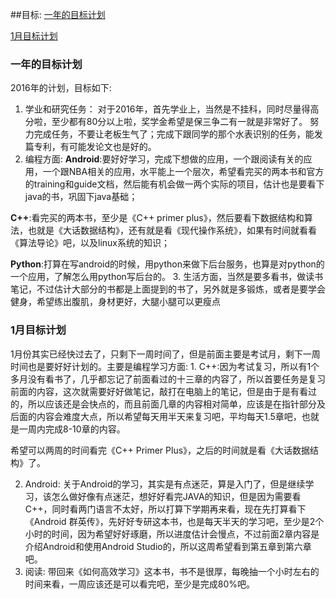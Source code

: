 
##目标:
[一年的目标计划](#2016)

[1月目标计划](#1)

<h3 id="2016">一年的目标计划</h3>

2016年的计划，目标如下:
1. 学业和研究任务：
对于2016年，首先学业上，当然是不挂科，同时尽量得高分啦，至少都有80分以上啦，奖学金希望是保三争二有一就是非常好了。
努力完成任务，不要让老板生气了；完成下跟同学的那个水表识别的任务，能发篇专利，有可能发论文也是好的。
2. 编程方面:
**Android**:要好好学习，完成下想做的应用，一个跟阅读有关的应用，一个跟NBA相关的应用，水平能上一个层次，希望看完买的两本书和官方的training和guide文档，然后能有机会做一两个实际的项目，估计也是要看下java的书，巩固下java基础；

**C++**:看完买的两本书，至少是《C++ primer plus》，然后要看下数据结构和算法，也就是《大话数据结构》，还有就是看《现代操作系统》，如果有时间就看看《算法导论》吧，以及linux系统的知识；

**Python**:打算在写android的时候，用python来做下后台服务，也算是对python的一个应用，了解怎么用python写后台的。
3. 生活方面，当然是要多看书，做读书笔记，不过估计大部分的书都是上面提到的书了，另外就是多锻炼，或者是要学会健身，希望练出腹肌，身材更好，大腿小腿可以更瘦点

<h3 id="1">1月目标计划</h3>
1月份其实已经快过去了，只剩下一周时间了，但是前面主要是考试月，剩下一周时间也是要好好计划的。主要是编程学习方面:
1. C++:因为考试复习，所以有1个多月没有看书了，几乎都忘记了前面看过的十三章的内容了，所以首要任务是复习前面的内容，这次就需要好好做笔记，敲打在电脑上的笔记，但是由于是有看过的，所以应该还是会快点的，而且前面几章的内容相对简单，应该是在指针部分及后面的内容会难度大点，所以希望每天用半天来复习吧，平均每天1.5章吧，也就是一周内完成8-10章的内容。

希望可以两周的时间看完《C++ Primer Plus》，之后的时间就是看《大话数据结构》了。

2. Android: 关于Android的学习，其实是有点迷茫，算是入门了，但是继续学习，该怎么做好像有点迷茫，想好好看完JAVA的知识，但是因为需要看C++，同时看两门语言不太好，所以打算下学期再来看，现在先打算看下《Android 群英传》，先好好专研这本书，也是每天半天的学习吧，至少是2个小时的时间，因为希望好好琢磨，所以进度估计会慢点，不过前面2章内容是介绍Android和使用Android Studio的，所以这周希望看到第五章到第六章吧。
3. 阅读: 带回来《如何高效学习》这本书，书不是很厚，每晚抽一个小时左右的时间来看，一周应该还是可以看完吧，至少是完成80%吧。